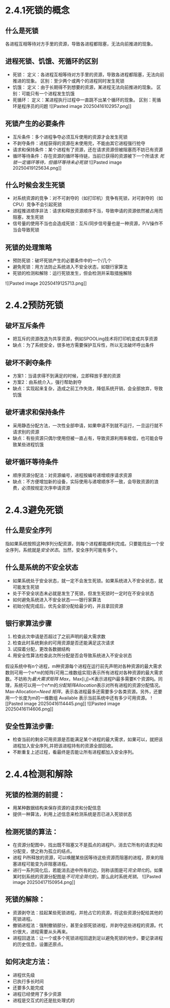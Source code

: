 # 2.4.1死锁的概念
## 什么是死锁
各进程互相等待对方手里的资源，导致各进程都阻塞，无法向前推进的现象。
## 进程死锁、饥饿、死循环的区别
- 死锁：
	定义：各进程互相等待对方手里的资源，导致各进程都阻塞，无法向前推进的现象。
	区别：至少两个或两个的进程同时发生死锁
- 饥饿：
	定义：由于长期得不到想要的资源，某进程无法向前推进的现象。
	区别：可能只有一个进程发生饥饿
- 死循环：
	定义：某进程执行过程中一直跳不出某个循环的现象。
	区别：死循环是程序员的问题
![[Pasted image 20250416102957.png]]
## 死锁产生的必要条件
- 互斥条件：多个进程争夺必须互斥使用的资源才会发生死锁
- 不剥夺条件：进程获得的资源在未使用完，不能由其它进程强行抢夺
- 请求和保持条件：某个进程有了资源，还在请求资源但被阻塞而不妨已有资源
- 循环等待条件：存在资源的循环等待链，当前已获得的资源被下一个所请求
*死锁一定循环等待，但循环等待未必死锁*
![[Pasted image 20250419125634.png]]
## 什么时候会发生死锁
- 对系统资源的竞争：对不可剥夺的（如打印机）竞争有死锁，对可剥夺的（如CPU）竞争不会引起死锁
- 进程推进顺序非法：请求和释放资源顺序不当，导致申请的资源依然被占用而阻塞，发生死锁
- 信号量的使用不当也会造成死锁：互斥/同步信号量也是一种资源，P/V操作不当会导致死锁

## 死锁的处理策略

- 预防死锁：破坏死锁产生的必要条件中的一个/几个
- 避免死锁：用方法防止系统进入不安全状态，如银行家算法
- 死锁的检测和解除：运行死锁发生，但会检测并采取措施解除

![[Pasted image 20250419125713.png]]
# 2.4.2预防死锁
## 破坏互斥条件
- 把互斥的资源改造为共享资源，例如SPOOLing技术将打印机变成共享资源
- 缺点：为了系统安全，很多地方需要保护互斥性，所以无法破坏呼出条件
## 破坏不剥夺条件
- 方案1：当请求得不到满足的时候，立即释放手里的资源
- 方案2：由系统介入，强行帮助剥夺
- 缺点：实现起来复杂，造成之前工作失效，降低系统开销，会全部放弃，导致饥饿
## 破坏请求和保持条件
- 采用静态分配方法，一次性全部申请，如果申请不到就不运行，一旦运行就不请求别的资源
- 缺点：有些资源只偶尔使用但被一直占有，导致资源利用率极低，也可能会导致某些进程饥饿
## 破坏循环等待条件
- 顺序资源分配法：对资源编号，进程按编号递增顺序请求资源
- 缺点：不方便增加新的设备，实际使用与递增顺序不一致，会导致资源的浪费，必须按规定次序申请资源

# 2.4.3避免死锁
## 什么是安全序列
指如果系统按照这种序列分配资源，则每个进程都能顺利完成。只要能找出一个安全序列，系统就是*安全状态*。当然，安全序列可能有多个。
## 什么是系统的不安全状态
- 如果系统处于安全状态，就一定不会发生死锁。如果系统进入不安全状态，就可能发生死锁
- 处于不安全状态未必就是发生了死锁，但发生死锁时一定时在不安全状态
- 如何避免系统进入不安全状态——银行家算法
- 初始分配完成后，优先全部分配给最少的，并且拿回资源

## 银行家算法步骤
1. 检查此次申请是否超过了之前声明的最大需求数
2. 检查此时系统剩余的可用资源是否还能满足这次请求
3. 试探着分配，更改各数据结构
4. 用安全性算法检查此次所分配是否会导致系统进入不安全状态

假设系统中有n个进程，m种资源每个进程在运行前先声明对各种资源的最大需求数则可用一个n\*m的矩阵(可用二维数组实现)表示所有进程对各种资源的最大需求数。不妨称为*最大需求矩阵 Max*，Max[i,j]=K表示进程Pi最多需要K个资源Rj。同理，系统可以用一个n\*m的*分配矩阵Allocation*表示对所有进程的资源分配情况。Max-Allocation=*Need 矩阵*，表示各进程最多还需要多少各类资源。另外，还要用一个长度为m的一维数组 Available 表示当前系统中还有多少可用资源。
![[Pasted image 20250416114445.png]]
![[Pasted image 20250416114606.png]]
## 安全性算法步骤:
- 检查当前的剩余可用资源是否能满足某个进程的最大需求，如果可以，就把该进程加入安全序列,并把该进程持有的资源全部回收。
- 不断重复上述过程，看最终是否能让所有进程都加入安全序列。
# 2.4.4检测和解除
## 死锁的检测的前提：
- 用某种数据结构来保存资源的请求和分配信息
-  提供一种算法，利用上述信息来检测系统是否已进入死锁状态
## 检测死锁的算法：
-  在资源分配图中，找出既不阻塞又不是孤点的进程Pi，消去它所有的请求边和分配变，使之称为孤立的结点。
- 进程 Pi所释放的资源，可以唤醒某些因等待这些资源而阻塞的进程，原来的阻塞进程可能变为非阻塞进程。
- 进行一系列简化后，若能消去途中所有的边，则称该图是可*完全简化*的。如果某时刻系统的资源分配图是*不可完全简化*的，那么此时系统*死锁*。
![[Pasted image 20250417150954.png]]
## 死锁的解除：
- 资源剥夺法：挂起某些死锁进程，并抢占它的资源，将这些资源分配给其他的死锁进程。
- 撤销进程法：强制撤销部分，甚至全部死锁进程，并剥夺这些进程的资源。代价很大，进程需要从头再来。
- 进程回退法：让一个或多个死锁进程回退到足以避免死锁的地步。要记录进程的历史信息，设置还原点。
## 如何决定方法：
- 进程优先级
- 已执行多长时间
- 还要多久能完成
- 进程已经使用了多少资源
- 进程是交互式的还是批处理式的